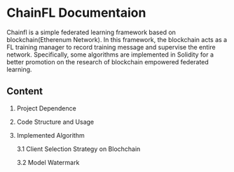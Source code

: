 # ChainFL Documentaion
Chainfl is a simple federated learning framework based on blockchain(Etherenum Network). In this framework, the blockchain acts as a FL training manager to record training message and supervise the entire network. Specifically, some algorithms are implemented in Solidity for a better promotion on the research of blockchain empowered federated learning.  
## Content
1. Project Dependence
2. Code Structure and Usage
3. Implemented Algorithm
   
   3.1 Client Selection Strategy on Blochchain

   3.2 Model Watermark 